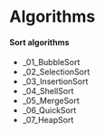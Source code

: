 # Algorithms

#### Sort algorithms

- _01_BubbleSort
- _02_SelectionSort
- _03_InsertionSort
- _04_ShellSort
- _05_MergeSort
- _06_QuickSort
- _07_HeapSort

